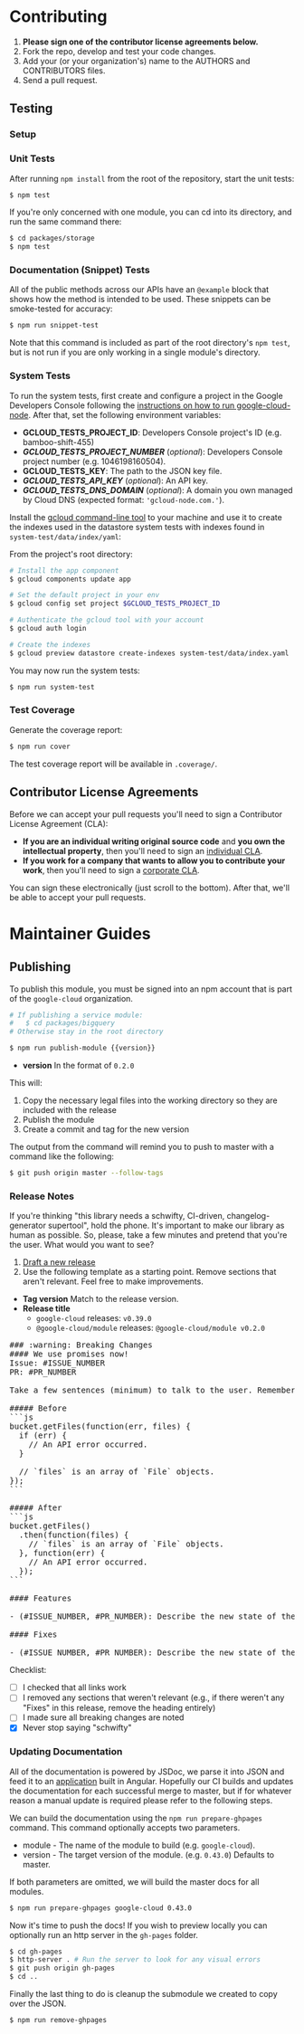 # Contributing

1. **Please sign one of the contributor license agreements below.**
2. Fork the repo, develop and test your code changes.
3. Add your (or your organization's) name to the AUTHORS and CONTRIBUTORS files.
4. Send a pull request.

## Testing

### Setup

### Unit Tests

After running `npm install` from the root of the repository, start the unit tests:

```sh
$ npm test
```

If you're only concerned with one module, you can cd into its directory, and run the same command there:

```sh
$ cd packages/storage
$ npm test
```

### Documentation (Snippet) Tests

All of the public methods across our APIs have an `@example` block that shows how the method is intended to be used. These snippets can be smoke-tested for accuracy:

```sh
$ npm run snippet-test
```

Note that this command is included as part of the root directory's `npm test`, but is not run if you are only working in a single module's directory.


### System Tests

To run the system tests, first create and configure a project in the Google Developers Console following the [instructions on how to run google-cloud-node][elsewhere]. After that, set the following environment variables:

- **GCLOUD_TESTS_PROJECT_ID**: Developers Console project's ID (e.g. bamboo-shift-455)
- ***GCLOUD_TESTS_PROJECT_NUMBER*** (*optional*): Developers Console project number (e.g. 1046198160504).
- **GCLOUD_TESTS_KEY**: The path to the JSON key file.
- ***GCLOUD_TESTS_API_KEY*** (*optional*): An API key.
- ***GCLOUD_TESTS_DNS_DOMAIN*** (*optional*): A domain you own managed by Cloud DNS (expected format: `'gcloud-node.com.'`).

Install the [gcloud command-line tool][gcloudcli] to your machine and use it to create the indexes used in the datastore system tests with indexes found in `system-test/data/index/yaml`:

From the project's root directory:

```sh
# Install the app component
$ gcloud components update app

# Set the default project in your env
$ gcloud config set project $GCLOUD_TESTS_PROJECT_ID

# Authenticate the gcloud tool with your account
$ gcloud auth login

# Create the indexes
$ gcloud preview datastore create-indexes system-test/data/index.yaml
```

You may now run the system tests:

```sh
$ npm run system-test
```

### Test Coverage

Generate the coverage report:

```sh
$ npm run cover
```

The test coverage report will be available in `.coverage/`.

## Contributor License Agreements

Before we can accept your pull requests you'll need to sign a Contributor License Agreement (CLA):

- **If you are an individual writing original source code** and **you own the intellectual property**, then you'll need to sign an [individual CLA][indvcla].
- **If you work for a company that wants to allow you to contribute your work**, then you'll need to sign a [corporate CLA][corpcla].

You can sign these electronically (just scroll to the bottom). After that, we'll be able to accept your pull requests.

# Maintainer Guides

## Publishing

To publish this module, you must be signed into an npm account that is part of the `google-cloud` organization.

```sh
# If publishing a service module:
#   $ cd packages/bigquery
# Otherwise stay in the root directory

$ npm run publish-module {{version}}
```

  - **version** In the format of `0.2.0`

This will:

  1. Copy the necessary legal files into the working directory so they are included with the release
  1. Publish the module
  1. Create a commit and tag for the new version

The output from the command will remind you to push to master with a command like the following:

```sh
$ git push origin master --follow-tags
```

### Release Notes

If you're thinking "this library needs a schwifty, CI-driven, changelog-generator supertool", hold the phone. It's important to make our library as human as possible. So, please, take a few minutes and pretend that you're the user. What would you want to see?

  1. [Draft a new release](https://github.com/GoogleCloudPlatform/google-cloud-node/releases/new)
  1. Use the following template as a starting point. Remove sections that aren't relevant. Feel free to make improvements.

  - **Tag version** Match to the release version.
  - **Release title**
    - `google-cloud` releases: `v0.39.0`
    - `@google-cloud/module` releases: `@google-cloud/module v0.2.0`

<pre>
### :warning: Breaking Changes
#### We use promises now!
Issue: #ISSUE_NUMBER
PR: #PR_NUMBER

Take a few sentences (minimum) to talk to the user. Remember that this change might require a lot of their time, so make sure to explain why it's worth it.

##### Before
```js
bucket.getFiles(function(err, files) {
  if (err) {
    // An API error occurred.
  }

  // `files` is an array of `File` objects.
});
```

##### After
```js
bucket.getFiles()
  .then(function(files) {
    // `files` is an array of `File` objects.
  }, function(err) {
    // An API error occurred.
  });
```

#### Features

- (#ISSUE_NUMBER, #PR_NUMBER): Describe the new state of the code, i.e. "vision.annotate() now accepts Buffers."

#### Fixes

- (#ISSUE_NUMBER, #PR_NUMBER): Describe the new state of the code, i.e. "vision.detect() properly handles multiple images."
</pre>

Checklist:

  - [ ] I checked that all links work
  - [ ] I removed any sections that weren't relevant (e.g., if there weren't any "Fixes" in this release, remove the heading entirely)
  - [ ] I made sure all breaking changes are noted
  - [x] Never stop saying "schwifty"

### Updating Documentation

All of the documentation is powered by JSDoc, we parse it into JSON and feed it to an [application](https://github.com/GoogleCloudPlatform/gcloud-common/tree/master/site) built in Angular. Hopefully our CI builds and updates the documentation for each successful merge to master, but if for whatever reason a manual update is required please refer to the following steps.

We can build the documentation using the `npm run prepare-ghpages` command. This command optionally accepts two parameters.

* module - The name of the module to build (e.g. `google-cloud`).
* version - The target version of the module. (e.g. `0.43.0`) Defaults to master.

If both parameters are omitted, we will build the master docs for all modules.

```sh
$ npm run prepare-ghpages google-cloud 0.43.0
```

Now it's time to push the docs! If you wish to preview locally you can optionally run an http server in the `gh-pages` folder.

```sh
$ cd gh-pages
$ http-server . # Run the server to look for any visual errors
$ git push origin gh-pages
$ cd ..
```
Finally the last thing to do is cleanup the submodule we created to copy over the JSON.

```sh
$ npm run remove-ghpages
```

[elsewhere]: ../README.md#elsewhere
[gcloudcli]: https://developers.google.com/cloud/sdk/gcloud/
[indvcla]: https://developers.google.com/open-source/cla/individual
[corpcla]: https://developers.google.com/open-source/cla/corporate
